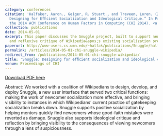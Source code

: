 ```yaml
---
category: conferences
citation: 'Halfaker, Aaron., Geiger, R. Stuart., and Treveen, Loren. (2014). “Snuggle:
  Designing for Efﬁcient Socialization and Ideological Critique.” In Proceedings of
  the 2014 ACM Conference on Human Factors in Computing (CHI 2014). <a href="http://www-users.cs.umn.edu/~halfak/publications/Snuggle/halfaker14snuggle-personal.pdf">http://www-users.cs.umn.edu/~halfak/publications/Snuggle/halfaker14snuggle-personal.pdf</a>'
collection: publications
date: 2014-05-01
excerpt: This paper discusses the Snuggle project, built to support newcomer socialization
  and reflexive critique of Wikipedia&apos;s existing socialization processes.
paperurl: http://www-users.cs.umn.edu/~halfak/publications/Snuggle/halfaker14snuggle-personal.pdf
permalink: /articles/2014-05-01-chi-snuggle-wikipedia/
redirect_from: /publications/2014-05-01-chi-snuggle-wikipedia/
title: 'Snuggle: Designing for efﬁcient socialization and ideological critique'
venue: Proceedings of CHI
---
```


<a href='http://www-users.cs.umn.edu/~halfak/publications/Snuggle/halfaker14snuggle-personal.pdf'>Download PDF here</a>

Abstract: We worked with a coalition of Wikipedians to design, develop, and deploy Snuggle, a new user interface that served two critical functions: making the work of newcomer socialization more effective, and bringing visibility to instances in which Wikipedians’ current practice of gatekeeping socialization breaks down. Snuggle supports positive socialization by helping mentors quickly find newcomers whose good-faith mistakes were reverted as damage. Snuggle also supports ideological critique and reflection by bringing visibility to the consequences of viewing newcomers through a lens of suspiciousness.
